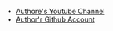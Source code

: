 -   [Authore's Youtube Channel](https://www.youtube.com/playlist?list=PL-v3vdeWVEsXo87wHeVSP_x1KTX4G1l8Y)
-   [Author'r Github Account](https://github.com/nickjj/dotfiles)
